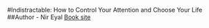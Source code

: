 #Indistractable: How to Control Your Attention and Choose Your Life
##Author - Nir Eyal [Book site](https://www.nirandfar.com/indistractable/)



